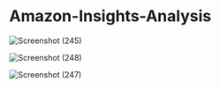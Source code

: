 # Amazon-Insights-Analysis

![Screenshot (245)](https://github.com/rounakgarg68/Amazon-Insights-Analysis/assets/87636522/21542cdf-09ff-4fa7-909f-0a274d342731)

![Screenshot (248)](https://github.com/rounakgarg68/Amazon-Insights-Analysis/assets/87636522/26d68c10-d026-4ef8-b23b-71885109ded9)

![Screenshot (247)](https://github.com/rounakgarg68/Amazon-Insights-Analysis/assets/87636522/e0e2b722-0f3a-4277-ae2a-ca34e4d01bab)
